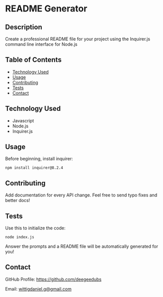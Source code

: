 # README Generator 

  ## Description

  Create a professional README file for your project using the Inquirer.js command line interface for Node.js

  ## Table of Contents

   - [Technology Used](#technology)
   - [Usage](#usage)
   - [Contributing](#contributing)
   - [Tests](#tests)
   - [Contact](#contact)

  ## Technology Used <a id = "technology"></a>

  - Javascript
  - Node.js
  - Inquirer.js

  ## Usage <a id = "usage"></a>

  Before beginning, install inquirer: 
  
  ```npm install inquirer@8.2.4```

  ## Contributing <a id = "contributing"></a>

  Add documentation for every API change. Feel free to send typo fixes and better docs!

  ## Tests <a id = "tests"></a>

  Use this to initialize the code: 

  ```node index.js``` 

  Answer the prompts and a README file will be automatically generated for you!


  ## Contact <a id = "contact"></a>

  GitHub Profile: https://github.com/deegeedubs

  Email: wittigdaniel.g@gmail.com
